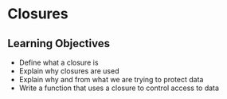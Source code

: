 # Closures

## Learning Objectives

- Define what a closure is
- Explain why closures are used
- Explain why and from what we are trying to protect data
- Write a function that uses a closure to control access to data
